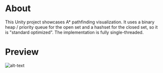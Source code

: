 # About
This Unity project showcases A* pathfinding visualization.
It uses a binary heap / priority queue for the open set and a hashset for the closed set, so it is "standard optimized".
The implementation is fully single-threaded.

# Preview
![alt-text](./GithubImgs/TeaserGif.gif)
